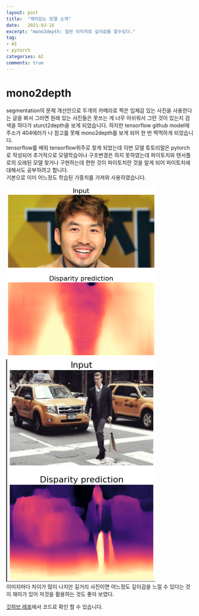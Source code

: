 ```yaml
---
layout: post
title:  "재미있는 모델 소개"
date:   2021-03-16
excerpt: "mono2depth: 일반 이미지로 깊이감을 알수있다."
tag:
- AI
- pytorch
categories: AI
comments: true
---
```

# mono2depth
segmentation의 문제 개선안으로 두개의 카메라로 찍은 입체감 있는 사진을 사용한다는 글을 봐서 그러면 원래 있는 사진들은 못쓰는 게 너무 아쉬워서 그런 것이 있는지 검색을 하다가 sturct2depth을 보게 되었습니다.  하지만 tensorflow github model에 주소가 404에러가 나 참고를 못해 mono2depth를 보게 되어 한 번 찍먹하게 되었습니다.  
tensorflow를 배워 tensorflow위주로 찾게 되었는데 이번 모델 튜토리얼은 pytorch로 작성되어 추가적으로 모델학습이나 구조변경은 하지 못하였는데 파이토치와 텐서플로의 오래된 모델 찾거나 구현하는데 편한 것이 파이토치란 것을 알게 되어 파이토치에 대해서도 공부하려고 합니다.  
기본으로 이미 어느정도 학습된 가중치를 가져와 사용하였습니다. 
<!-- ![](https://raw.githubusercontent.com/HSC-1/HSC-1.github.io/main/_posts/image/hong.png)  
![](https://raw.githubusercontent.com/HSC-1/HSC-1.github.io/main/_posts/image/runway.png) -->
<img src="https://raw.githubusercontent.com/HSC-1/HSC-1.github.io/main/_posts/image/hong.png" width = "400px"></img>
<img src="https://raw.githubusercontent.com/HSC-1/HSC-1.github.io/main/_posts/image/runway.png" width = "400px"></img>  
이미지마다 차이가 많이 나지만 길거리 사진이면 어느정도 깊이감을 느낄 수 있다는 것이 재미가 있어 저것을 활용하는 것도 좋아 보였다. 





[깃허브 레포](https://github.com/HSC-1/aiffel_achieve/blob/master/(E10)segmentation.ipynb)에서 코드로 확인 할 수 있습니다.  
